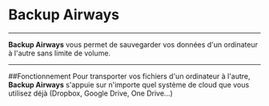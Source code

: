 # Backup Airways
----
**Backup Airways** vous permet de sauvegarder vos données d'un ordinateur à l'autre sans limite de volume.

----
##Fonctionnement
Pour transporter vos fichiers d'un ordinateur à l'autre, **Backup Airways** s'appuie sur n'importe quel système de cloud que vous utilisez déjà (Dropbox, Google Drive, One Drive...)
